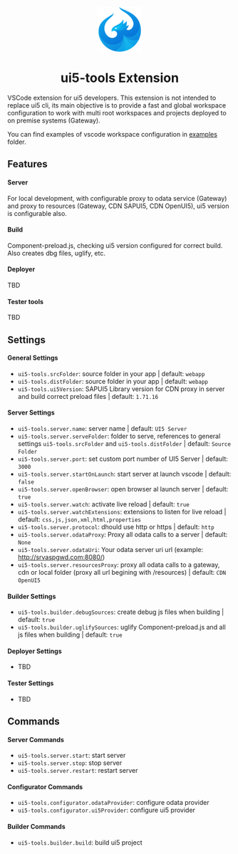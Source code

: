 <p align="center">
<img src="images/logo_blue.png" width="100" />
<h1 align="center">ui5-tools Extension</h1>
</p>

VSCode extension for ui5 developers. This extension is not intended to replace ui5 cli, its main objective is to provide a fast and global workspace configuration to work with multi root workspaces and projects deployed to on premise systems (Gateway).

You can find examples of vscode workspace configuration in [examples](examples) folder.

## Features

#### Server

For local development, with configurable proxy to odata service (Gateway) and proxy to resources (Gateway, CDN SAPUI5, CDN OpenUI5), ui5 version is configurable also.

#### Build

Component-preload.js, checking ui5 version configured for correct build. Also creates dbg files, uglify, etc.

#### Deployer

TBD

#### Tester tools

TBD

## Settings

#### General Settings

- `ui5-tools.srcFolder`: source folder in your app | default: `webapp`
- `ui5-tools.distFolder`: source folder in your app | default: `webapp`
- `ui5-tools.ui5Version`: SAPUI5 Library version for CDN proxy in server and build correct preload files | default: `1.71.16`

#### Server Settings

- `ui5-tools.server.name`: server name | default: `UI5 Server`
- `ui5-tools.server.serveFolder`: folder to serve, references to general settings `ui5-tools.srcFolder` and `ui5-tools.distFolder` | default: `Source Folder`
- `ui5-tools.server.port`: set custom port number of UI5 Server | default: `3000`
- `ui5-tools.server.startOnLaunch`: start server at launch vscode | default: `false`
- `ui5-tools.server.openBrowser`: open browser al launch server | default: `true`
- `ui5-tools.server.watch`: activate live reload | default: `true`
- `ui5-tools.server.watchExtensions`: extensions to listen for live reload | default: `css,js,json,xml,html,properties`
- `ui5-tools.server.protocol`: dhould use http or https | default: `http`
- `ui5-tools.server.odataProxy`: Proxy all odata calls to a server | default: `None`
- `ui5-tools.server.odataUri`: Your odata server uri url (example: http://srvaspgwd.com:8080/)
- `ui5-tools.server.resourcesProxy`: proxy all odata calls to a gateway, cdn or local folder (proxy all url begining with /resources) | default: `CDN OpenUI5`

#### Builder Settings

- `ui5-tools.builder.debugSources`: create debug js files when building | default: `true`
- `ui5-tools.builder.uglifySources`: uglify Component-preload.js and all js files when building | default: `true`

#### Deployer Settings

- TBD

#### Tester Settings

- TBD

## Commands

#### Server Commands

- `ui5-tools.server.start`: start server
- `ui5-tools.server.stop`: stop server
- `ui5-tools.server.restart`: restart server

#### Configurator Commands

- `ui5-tools.configurator.odataProvider`: configure odata provider
- `ui5-tools.configurator.ui5Provider`: configure ui5 provider

#### Builder Commands

- `ui5-tools.builder.build`: build ui5 project
